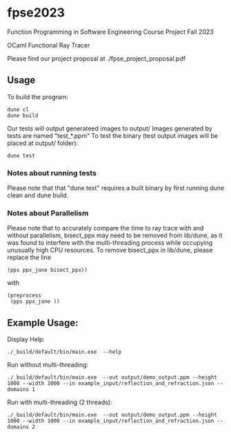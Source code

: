 # fpse2023
Function Programming in Software Engineering Course Project Fall 2023

OCaml Functional Ray Tracer

Please find our project proposal at ./fpse_project_proposal.pdf

## Usage

To build the program:
```
dune cl
dune build
```

Our tests will output generateed images to output/
Images generated by tests are named "test_*.ppm"
To test the binary (test output images will be placed at output/ folder):
```
dune test
```

### Notes about running tests
Please note that that "dune test" requires a built binary by first running dune clean and dune build.


### Notes about Parallelism
Please note that to accurately compare the time to ray trace with and without parallelism,
bisect_ppx may need to be removed from lib/dune, as it was found to interfere with the multi-threading process
while occupying unusually high CPU resources.
To remove bisect_ppx in lib/dune, please replace the line
``` (preprocess
(pps ppx_jane bisect_ppx))
``` 
with 
``` 
(preprocess
 (pps ppx_jane ))
```

## Example Usage:
Display Help:
```
./_build/default/bin/main.exe  --help
```

Run without multi-threading:
```
./_build/default/bin/main.exe  --out output/demo_output.ppm --height 1000 --width 1000 --in example_input/reflection_and_refraction.json --domains 1
```

Run with multi-threading (2 threads):
```
./_build/default/bin/main.exe  --out output/demo_output.ppm --height 1000 --width 1000 --in example_input/reflection_and_refraction.json --domains 2
```
